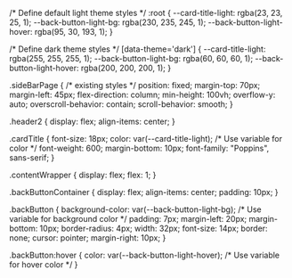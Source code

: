 /* Define default light theme styles */
:root {
  --card-title-light: rgba(23, 23, 25, 1);
  --back-button-light-bg: rgba(230, 235, 245, 1);
  --back-button-light-hover: rgba(95, 30, 193, 1);
}

/* Define dark theme styles */
[data-theme='dark'] {
  --card-title-light: rgba(255, 255, 255, 1);
  --back-button-light-bg: rgba(60, 60, 60, 1);
  --back-button-light-hover: rgba(200, 200, 200, 1);
}

.sideBarPage {
  /* existing styles */
  position: fixed;
  margin-top: 70px;
  margin-left: 45px;
  flex-direction: column;
  min-height: 100vh;
  overflow-y: auto;
  overscroll-behavior: contain;
  scroll-behavior: smooth;
}

.header2 {
  display: flex;
  align-items: center;
}

.cardTitle {
  font-size: 18px;
  color: var(--card-title-light); /* Use variable for color */
  font-weight: 600;
  margin-bottom: 10px;
  font-family: "Poppins", sans-serif;
}

.contentWrapper {
  display: flex;
  flex: 1;
}

.backButtonContainer {
  display: flex;
  align-items: center;
  padding: 10px;
}

.backButton {
  background-color: var(--back-button-light-bg); /* Use variable for background color */
  padding: 7px;
  margin-left: 20px;
  margin-bottom: 10px;
  border-radius: 4px;
  width: 32px;
  font-size: 14px;
  border: none;
  cursor: pointer;
  margin-right: 10px;
}

.backButton:hover {
  color: var(--back-button-light-hover); /* Use variable for hover color */
}
